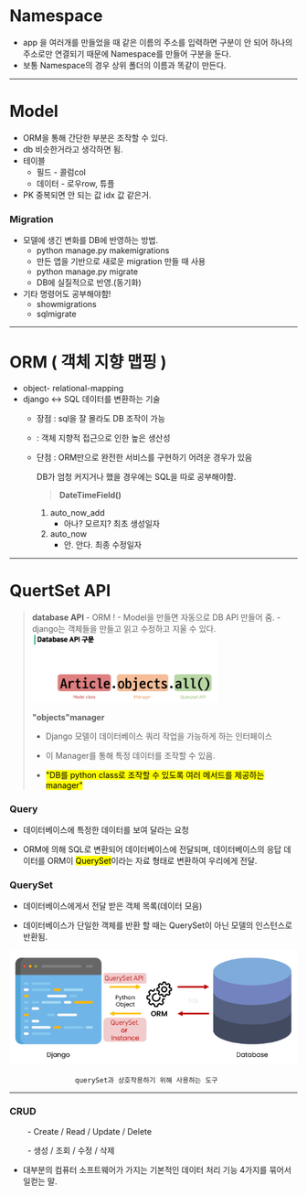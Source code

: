 # Namespace

- app 을 여러개를 만들었을 때 같은 이름의 주소를 입력하면 구분이 안 되어 하나의 주소로만 연결되기 때문에 Namespace를 만들어 구분을 둔다.
- 보통 Namespace의 경우 상위 폴더의 이름과 똑같이 만든다.

****

# Model

- ORM을 통해 간단한 부분은 조작할 수 있다.
- db 비슷한거라고 생각하면 됨.
- 테이블
  - 필드 - 콜럼col
  - 데이터 - 로우row, 튜플
- PK 중복되면 안 되는 값 idx 값 같은거.

### Migration

- 모델에 생긴 변화를 DB에 반영하는 방법.
  - python manage.py makemigrations
  - 만든 앱을 기반으로 새로운 migration 만들 때 사용
  - python manage.py migrate
  - DB에 실질적으로 반영.(동기화)
- 기타 명령어도 공부해야함!
  - showmigrations
  - sqlmigrate

****

# ORM ( 객체 지향 맵핑 )

- object- relational-mapping
- django <-> SQL 데이터를 변환하는 기술
  - 장점 : sql을 잘 몰라도 DB 조작이 가능
  -   : 객체 지향적 접근으로 인한 높은 생산성
  - 단점 : ORM만으로 완전한 서비스를 구현하기 어려운 경우가 있음
    
       DB가 엄청 커지거나 했을 경우에는 SQL을 따로 공부해야함.
    
    > **DateTimeField()**
    1. auto_now_add
       - 아나? 모르지? 최초 생성일자
    2. auto_now
       - 안. 안다. 최종 수정일자

****

# QuertSet API

> **database API**
>     - ORM !
>     - Model을 만들면 자동으로 DB API 만들어 줌.
>       - django는 객체들을 만들고 읽고 수정하고 지울 수 있다.
>       <img src="Django%20Model_assets/2022-09-01-11-48-38-image.png" title="" alt="" width="325">
> 
> **"objects"manager**
> 
> - Django 모델이 데이터베이스 쿼리 작업을 가능하게 하는 인터페이스
> 
> - 이 Manager를 통해 특정 데이터를 조작할 수 있음.
> 
> - <mark>"DB를 python class로 조작할 수 있도록 여러 메서드를 제공하는 manager"</mark>

### Query

- 데이터베이스에 특정한 데이터를 보여 달라는 요청

- ORM에 의해 SQL로 변환되어 데이터베이스에 전달되며, 데이터베이스의 응답 데이터를 ORM이 <mark>QuerySet</mark>이라는 자료 형태로 변환하여 우리에게 전달.

### QuerySet

- 데이터베이스에게서 전달 받은 객체 목록(데이터 모음)

- 데이터베이스가 단일한 객체를 반환 할 때는 QuerySet이 아닌 모델의 인스턴스로 반환됨.

![](Django%20Model_assets/2022-09-01-12-01-09-image.png)

                    querySet과 상호작용하기 위해 사용하는 도구
------

### CRUD

        - Create / Read / Update / Delete

        - 생성    /  조회   /   수정    /   삭제

- 대부분의 컴퓨터 소프트웨어가 가지는 기본적인 데이터 처리 기능 4가지를 묶어서 일컫는 말.